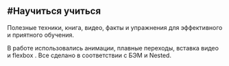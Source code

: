 #Научиться учиться
-------------------------  

Полезные техники, книга, видео, факты и упражнения для эффективного и приятного обучения.

В работе использовались анимации, плавные переходы, вставка видео и flexbox . Все сделано в соответствии с БЭМ и Nested.

